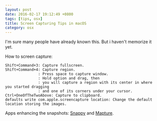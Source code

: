 ```yaml
---
layout: post
date: 2016-02-17 19:12:49 +0800
tags: [tips, osx]
title: Screen Capturing Tips in macOS
category: osx
---
```


I'm sure many people have already known this. But i haven't memorize it yet.

How to screen capture:

    Shift+Command+3: Capture fullscreen.
    Shift+Command+4: Capture region.
                   : Press space to capture window. 
                   : Hold option and drag, then
                   : you will capture a region with its center in where you started dragging 
                   : and one of its corners under your cursor.
    Ctrl+OneOfTheTwoAbove: Capture to clipboard.
    defaults write com.apple.screencapture location: Change the default location storing the images.

Apps enhancing the snapshots: [Snappy](http://go-snappy.com/) and [Mapture](http://anatoo.jp/mapture/).
